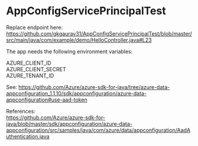 # AppConfigServicePrincipalTest

Replace endpoint here:
https://github.com/gkgaurav31/AppConfigServicePrincipalTest/blob/master/src/main/java/com/example/demo/HelloController.java#L23

The app needs the following environment variables:  

AZURE_CLIENT_ID  
AZURE_CLIENT_SECRET  
AZURE_TENANT_ID  

See: https://github.com/Azure/azure-sdk-for-java/tree/azure-data-appconfiguration_1.1.10/sdk/appconfiguration/azure-data-appconfiguration#use-aad-token

References:  
https://github.com/Azure/azure-sdk-for-java/blob/master/sdk/appconfiguration/azure-data-appconfiguration/src/samples/java/com/azure/data/appconfiguration/AadAuthentication.java
